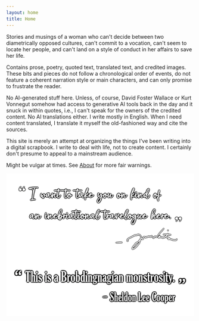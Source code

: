 ```yaml
---
layout: home
title: Home
---
```

<span class="text-body-bigger">Stories and musings of a woman who can't decide between two diametrically opposed cultures, can't commit to a vocation, can't seem to locate her people, and can't land on a style of conduct in her affairs to save her life.</span>

Contains prose, poetry, quoted text, translated text, and credited images. These bits and pieces do not follow a chronological order of events, do not feature a coherent narration style or main characters, and can only promise to frustrate the reader.

No AI-generated stuff here. Unless, of course, David Foster Wallace or Kurt Vonnegut somehow had access to generative AI tools back in the day and it snuck in within quotes, i.e., I can't speak for the owners of the credited content. No AI translations either. I write mostly in English. When I need content translated, I translate it myself the old-fashioned way and cite the sources.

This site is merely an attempt at organizing the things I've been writing into a digital scrapbook. I write to deal with life, not to create content. I certainly don't presume to appeal to a mainstream audience.

Might be vulgar at times. See [About](https://olivecarambola.github.io/logbook/about/) for more fair warnings.

![home page quotes](/assets/images/homepagequote.png)
